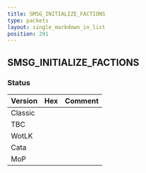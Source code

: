 ```yaml
---
title: SMSG_INITIALIZE_FACTIONS
type: packets
layout: single_markdown_in_list
position: 291
---
```


## SMSG_INITIALIZE_FACTIONS

### Status

Version    | Hex        | Comment
---------- | ---------- | ---------- 
Classic    |            |
TBC        |            |
WotLK      |            |
Cata       |            |
MoP        |            |